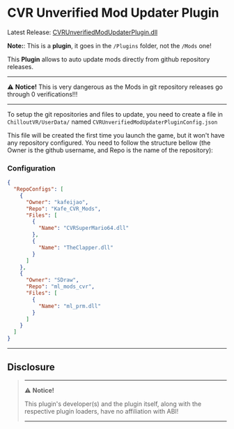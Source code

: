 # CVR Unverified Mod Updater Plugin

Latest
Release: [CVRUnverifiedModUpdaterPlugin.dll](https://github.com/kafeijao/Kafe_CVR_Mods/releases/latest/download/CVRUnverifiedModUpdaterPlugin.dll)

**Note:**: This is a **__plugin__**, it goes in the `/Plugins` folder, not the `/Mods` one!

This **Plugin** allows to auto update mods directly from github repository releases.

---
⚠️ **Notice!** This is very dangerous as the Mods in git repository releases go through 0 verifications!!!

---

To setup the git repositories and files to update, you need to create a file in `ChilloutVR/UserData/` named
`CVRUnverifiedModUpdaterPluginConfig.json`

This file will be created the first time you launch the game, but it won't have any repository configured. You need to
follow the structure bellow (the Owner is the github username, and Repo is the name of the repository):

### Configuration

```json
{
  "RepoConfigs": [
    {
      "Owner": "kafeijao",
      "Repo": "Kafe_CVR_Mods",
      "Files": [
        {
          "Name": "CVRSuperMario64.dll"
        },
        {
          "Name": "TheClapper.dll"
        }
      ]
    },
    {
      "Owner": "SDraw",
      "Repo": "ml_mods_cvr",
      "Files": [
        {
          "Name": "ml_prm.dll"
        }
      ]
    }
  ]
}
```

---

## Disclosure

> ---
> ⚠️ **Notice!**
>
> This plugin's developer(s) and the plugin itself, along with the respective plugin loaders, have no affiliation with
> ABI!
>
> ---
